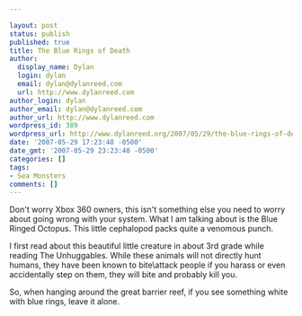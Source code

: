 ```yaml
---

layout: post
status: publish
published: true
title: The Blue Rings of Death
author:
  display_name: Dylan
  login: dylan
  email: dylan@dylanreed.com
  url: http://www.dylanreed.com
author_login: dylan
author_email: dylan@dylanreed.com
author_url: http://www.dylanreed.com
wordpress_id: 389
wordpress_url: http://www.dylanreed.org/2007/05/29/the-blue-rings-of-death/
date: '2007-05-29 17:23:48 -0500'
date_gmt: '2007-05-29 23:23:48 -0500'
categories: []
tags:
- Sea Monsters
comments: []
---
```


Don't worry Xbox 360 owners, this isn't something else you need to worry about going wrong with your system. What I am talking about is the Blue Ringed Octopus. This little cephalopod packs quite a venomous punch.

I first read about this beautiful little creature in about 3rd grade while reading The Unhuggables. While these animals will not directly hunt humans, they have been known to bite\attack people if you harass or even accidentally step on them, they will bite and probably kill you.

So, when hanging around the great barrier reef, if you see something white with blue rings, leave it alone.
